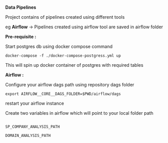 **Data Pipelines**

Project contains of pipelines created using different tools 

eg **Airflow** -> Pipelines created using airflow tool are saved in airflow folder



**Pre-requisite :** 

Start postgres db using docker compose command

```
docker-compose -f ./docker-compose-postgress.yml up
```

This will spin up docker container of postgres with required tables


**Airflow :**

Configure your airflow dags path using repository dags folder

``` export AIRFLOW__CORE__DAGS_FOLDER=$PWD/airflow/dags ```

restart your airflow instance

Create two variables in airflow which will point to your local folder path

```

SP_COMPANY_ANALYSIS_PATH  

DOMAIN_ANALYSIS_PATH

```


